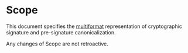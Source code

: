 # Scope

This document specifies the [multiformat](https://multiformats.io/) representation of cryptographic signature and pre-signature canonicalization.

Any changes of Scope are not retroactive. 
